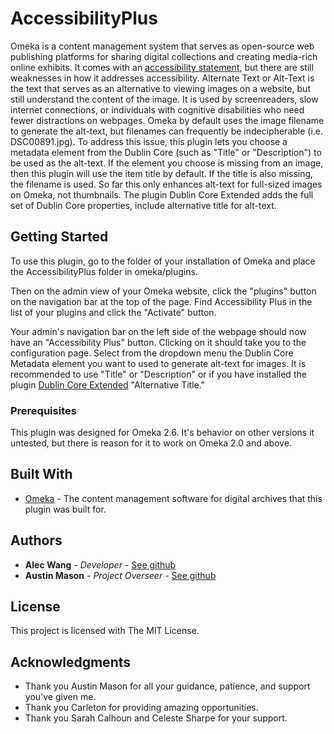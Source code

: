 # AccessibilityPlus

Omeka is a content management system that serves as open-source web publishing platforms for sharing digital collections and creating media-rich online exhibits. It comes with an [accessibility statement](https://omeka.org/classic/docs/GettingStarted/Accessibility_Statement/), but there are still weaknesses in how it addresses accessibility.
Alternate Text or Alt-Text is the text that serves as an alternative to viewing images on a website, but still understand the content of the image. It is used by screenreaders, slow internet connections, or individuals with cognitive disabilities who need fewer distractions on webpages. Omeka by default uses the image filename to generate the alt-text, but filenames can frequently be indecipherable (i.e. DSC00891.jpg). To address this issue, this plugin lets you choose a metadata element from the Dublin Core (such as "Title" or "Description") to be used as the alt-text. If the element you choose is missing from an image, then this plugin will use the item title by default. If the title is also missing, the filename is used. So far this only enhances alt-text for full-sized images on Omeka, not thumbnails. The plugin Dublin Core Extended adds the full set of Dublin Core properties, include alternative title for alt-text.

## Getting Started

To use this plugin, go to the folder of your installation of Omeka and place the AccessibilityPlus folder in omeka/plugins.

Then on the admin view of your Omeka website, click the "plugins" button on the navigation bar at the top of the page. Find Accessibility Plus in the list of your plugins and click the "Activate" button.

Your admin's navigation bar on the left side of the webpage should now have an "Accessibility Plus" button. Clicking on it should take you to the configuration page. Select from the dropdown menu the Dublin Core Metadata element you want to used to generate alt-text for images. It is recommended to use "Title" or "Description" or if you have installed the plugin [Dublin Core Extended](https://omeka.org/classic/plugins/DublinCoreExtended/) "Alternative Title."

### Prerequisites

This plugin was designed for Omeka 2.6. It's behavior on other versions it untested, but there is reason for it to work on Omeka 2.0 and above.

## Built With

* [Omeka](https://omeka.org/) - The content management software for digital archives that this plugin was built for.

## Authors

* **Alec Wang** - *Developer* - [See github](https://github.com/alexanderlewis99)
* **Austin Mason** - *Project Overseer* - [See github](https://github.com/apjmason)

## License

This project is licensed with The MIT License.

## Acknowledgments

* Thank you Austin Mason for all your guidance, patience, and support you've given me.
* Thank you Carleton for providing amazing opportunities.
* Thank you Sarah Calhoun and Celeste Sharpe for your support.

